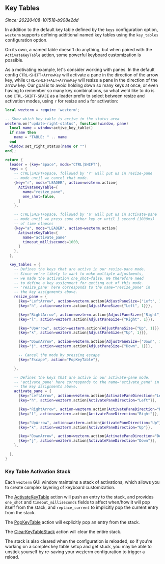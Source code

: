 ## Key Tables

*Since: 20220408-101518-b908e2dd*

In addition to the default key table defined by the `keys` configuration
option, `wezterm` supports defining additional named key tables using the
`key_tables` configuration option.

On its own, a named table doesn't do anything, but when paired with the
`ActivateKeyTable` action, some powerful keyboard customization is possible.

As a motivating example, let's consider working with panes. In the default
config `CTRL+SHIFT+ArrowKey` will activate a pane in the direction of the arrow
key, while `CTRL+SHIFT+ALT+ArrowKey` will resize a pane in the direction of the
arrow key.  Our goal is to avoid holding down so many keys at once, or even
having to remember so many key combinations, so what we'd like to do is use
`CTRL-SHIFT-SPACE` as a leader prefix to select between resize and activation
modes, using `r` for resize and `a` for activation:

```lua
local wezterm = require 'wezterm';

-- Show which key table is active in the status area
wezterm.on("update-right-status", function(window, pane)
  local name = window:active_key_table()
  if name then
    name = "TABLE: " .. name
  end
  window:set_right_status(name or "")
end);

return {
  leader = {key="Space", mods="CTRL|SHIFT"},
  keys = {
    -- CTRL|SHIFT+Space, followed by 'r' will put us in resize-pane
    -- mode until we cancel that mode.
    {key="r", mods="LEADER", action=wezterm.action{
      ActivateKeyTable={
        name="resize_pane",
        one_shot=false,
      }
    },

    -- CTRL|SHIFT+Space, followed by 'a' will put us in activate-pane
    -- mode until we press some other key or until 1 second (1000ms)
    -- of time elapses
    {key="a", mods="LEADER", action=wezterm.action{
      ActivateKeyTable={
        name="activate_pane"
        timeout_milliseconds=1000,
      }
    },
  },

  key_tables = {
    -- Defines the keys that are active in our resize-pane mode.
    -- Since we're likely to want to make multiple adjustments,
    -- we made the activation one_shot=false. We therefore need
    -- to define a key assignment for getting out of this mode.
    -- 'resize_pane' here corresponds to the name="resize_pane" in
    -- the key assignments above.
    resize_pane = {
      {key="LeftArrow", action=wezterm.action{AdjustPaneSize={"Left", 1}}},
      {key="h", action=wezterm.action{AdjustPaneSize={"Left", 1}}},

      {key="RightArrow", action=wezterm.action{AdjustPaneSize={"Right", 1}}},
      {key="l", action=wezterm.action{AdjustPaneSize={"Right", 1}}},

      {key="UpArrow", action=wezterm.action{AdjustPaneSize={"Up", 1}}},
      {key="k", action=wezterm.action{AdjustPaneSize={"Up", 1}}},

      {key="DownArrow", action=wezterm.action{AdjustPaneSize={"Down", 1}}},
      {key="j", action=wezterm.action{AdjustPaneSize={"Down", 1}}},

      -- Cancel the mode by pressing escape
      {key="Escape", action="PopKeyTable"},

    },

    -- Defines the keys that are active in our activate-pane mode.
    -- 'activate_pane' here corresponds to the name="activate_pane" in
    -- the key assignments above.
    activate_pane = {
      {key="LeftArrow", action=wezterm.action{ActivatePaneDirection="Left"}},
      {key="h", action=wezterm.action{ActivatePaneDirection="Left"}},

      {key="RightArrow", action=wezterm.action{ActivatePaneDirection="Right"}},
      {key="l", action=wezterm.action{ActivatePaneDirection="Right"}},

      {key="UpArrow", action=wezterm.action{ActivatePaneDirection="Up"}},
      {key="k", action=wezterm.action{ActivatePaneDirection="Up"}},

      {key="DownArrow", action=wezterm.action{ActivatePaneDirection="Down"}},
      {key="j", action=wezterm.action{ActivatePaneDirection="Down"}},
    },

  },
}

```

### Key Table Activation Stack

Each `wezterm` GUI window maintains a stack of activations, which allows you to
create complex layering of keyboard customization.

The [ActivateKeyTable](lua/keyassignment/ActivateKeyTable.md) action will push
an entry to the stack, and provides `one_shot` and `timeout_milliseconds`
fields to affect when/how it will pop itself from the stack, and
`replace_current` to implicitly pop the current entry from the stack.

The [PopKeyTable](lua/keyassignment/PopKeyTable.md) action will explicitly pop
an entry from the stack.

The [ClearKeyTableStack](lua/keyassignment/ClearKeyTableStack.md) action will
clear the entire stack.

The stack is also cleared when the configuration is reloaded, so if you're
working on a complex key table setup and get stuck, you may be able to unstick
yourself by re-saving your wezterm configuration to trigger a reload.



